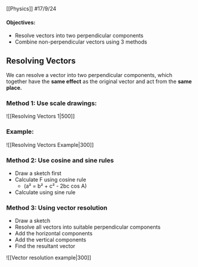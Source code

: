 [[Physics]]
#17/9/24
#### Objectives:
- Resolve vectors into two perpendicular components
- Combine non-perpendicular vectors using 3 methods

## Resolving Vectors
We can resolve a vector into two perpendicular components, which together have the **same effect** as the original vector and act from the **same place.**

### Method 1: Use scale drawings:

![[Resolving Vectors 1|500]]
### Example:
![[Resolving Vectors Example|300]]
### Method 2: Use cosine and sine rules
- Draw a sketch first
- Calculate F using cosine rule
	- (a² = b² + c² - 2bc cos A)
- Calculate using sine rule

### Method 3: Using vector resolution
- Draw a sketch
- Resolve all vectors into suitable perpendicular components
- Add the horizontal components
- Add the vertical components
- Find the resultant vector

![[Vector resolution example|300]]